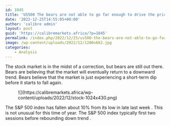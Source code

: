 ```yaml
---
id: 1845
title: 'US500 The bears are not able to go far enough to drive the price down.'
date: '2022-12-25T14:55:05+00:00'
author: 'calibre admin'
layout: post
guid: 'https://calibremarkets.africa/?p=1845'
permalink: /index.php/2022/12/25/us500-the-bears-are-not-able-to-go-far-enough-to-drive-the-price-down/
image: /wp-content/uploads/2022/12/1200x662.jpg
categories:
    - Analysis
---
```


The stock market is in the midst of a correction, but bears are still out there. Bears are believing that the market will eventually return to a downward trend. Bears believe that the market is just experiencing a short-term dip before it starts to fall again.

<figure class="wp-block-image size-large">![](https://calibremarkets.africa/wp-content/uploads/2022/12/stock-1024x430.png)</figure>The S&amp;P 500 index has fallen about 10% from its low in late last week . This is not unusual for this time of year. The S&amp;P 500 index typically first two sessions before rebounding down trend .